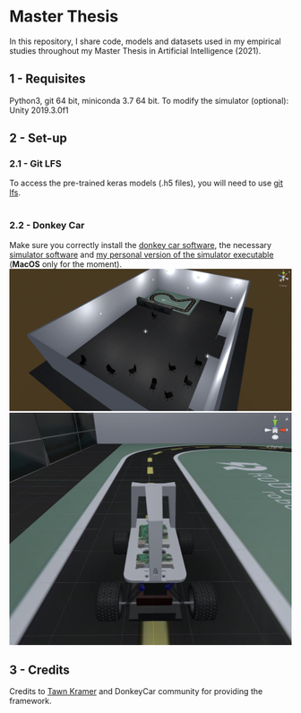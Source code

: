 # Master Thesis

In this repository, I share code, models and datasets used in my empirical studies throughout my Master Thesis in Artificial Intelligence (2021).

## 1 - Requisites
Python3, git 64 bit, miniconda 3.7 64 bit.
To modify the simulator (optional): Unity 2019.3.0f1

## 2 - Set-up
### 2.1 - Git LFS
To access the pre-trained keras models (.h5 files), you will need to use [git lfs](https://git-lfs.github.com/). <br/><br/>

### 2.2 - Donkey Car
Make sure you correctly install the [donkey car software](http://docs.donkeycar.com/guide/install_software/), the necessary [simulator software](http://docs.donkeycar.com/guide/simulator/) and [my personal version of the simulator executable](https://github.com/BrianPulfer/sdsandbox/tree/master/binaries/usi_track_v2/) (<b>MacOS</b> only for the moment).
![donkey simulator 1](./thesis/images/sim1.png)
![donkey simulator 2](./thesis/images/sim2.png)

## 3 - Credits
Credits to [Tawn Kramer](https://github.com/tawnkramer) and DonkeyCar community for providing the framework.